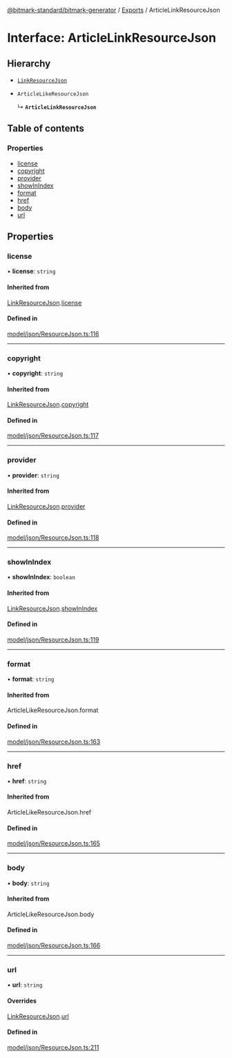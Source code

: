 [@bitmark-standard/bitmark-generator](../API.md) / [Exports](../modules.md) / ArticleLinkResourceJson

# Interface: ArticleLinkResourceJson

## Hierarchy

- [`LinkResourceJson`](LinkResourceJson.md)

- `ArticleLikeResourceJson`

  ↳ **`ArticleLinkResourceJson`**

## Table of contents

### Properties

- [license](ArticleLinkResourceJson.md#license)
- [copyright](ArticleLinkResourceJson.md#copyright)
- [provider](ArticleLinkResourceJson.md#provider)
- [showInIndex](ArticleLinkResourceJson.md#showInIndex)
- [format](ArticleLinkResourceJson.md#format)
- [href](ArticleLinkResourceJson.md#href)
- [body](ArticleLinkResourceJson.md#body)
- [url](ArticleLinkResourceJson.md#url)

## Properties

### license

• **license**: `string`

#### Inherited from

[LinkResourceJson](LinkResourceJson.md).[license](LinkResourceJson.md#license)

#### Defined in

[model/json/ResourceJson.ts:116](https://github.com/getMoreBrain/bitmark-generator/blob/ccb191f/src/model/json/ResourceJson.ts#L116)

___

### copyright

• **copyright**: `string`

#### Inherited from

[LinkResourceJson](LinkResourceJson.md).[copyright](LinkResourceJson.md#copyright)

#### Defined in

[model/json/ResourceJson.ts:117](https://github.com/getMoreBrain/bitmark-generator/blob/ccb191f/src/model/json/ResourceJson.ts#L117)

___

### provider

• **provider**: `string`

#### Inherited from

[LinkResourceJson](LinkResourceJson.md).[provider](LinkResourceJson.md#provider)

#### Defined in

[model/json/ResourceJson.ts:118](https://github.com/getMoreBrain/bitmark-generator/blob/ccb191f/src/model/json/ResourceJson.ts#L118)

___

### showInIndex

• **showInIndex**: `boolean`

#### Inherited from

[LinkResourceJson](LinkResourceJson.md).[showInIndex](LinkResourceJson.md#showInIndex)

#### Defined in

[model/json/ResourceJson.ts:119](https://github.com/getMoreBrain/bitmark-generator/blob/ccb191f/src/model/json/ResourceJson.ts#L119)

___

### format

• **format**: `string`

#### Inherited from

ArticleLikeResourceJson.format

#### Defined in

[model/json/ResourceJson.ts:163](https://github.com/getMoreBrain/bitmark-generator/blob/ccb191f/src/model/json/ResourceJson.ts#L163)

___

### href

• **href**: `string`

#### Inherited from

ArticleLikeResourceJson.href

#### Defined in

[model/json/ResourceJson.ts:165](https://github.com/getMoreBrain/bitmark-generator/blob/ccb191f/src/model/json/ResourceJson.ts#L165)

___

### body

• **body**: `string`

#### Inherited from

ArticleLikeResourceJson.body

#### Defined in

[model/json/ResourceJson.ts:166](https://github.com/getMoreBrain/bitmark-generator/blob/ccb191f/src/model/json/ResourceJson.ts#L166)

___

### url

• **url**: `string`

#### Overrides

[LinkResourceJson](LinkResourceJson.md).[url](LinkResourceJson.md#url)

#### Defined in

[model/json/ResourceJson.ts:211](https://github.com/getMoreBrain/bitmark-generator/blob/ccb191f/src/model/json/ResourceJson.ts#L211)
